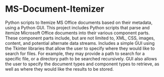 # MS-Document-Itemizer
Python scripts to Itemize MS Office documents based on their metadata, using a Python GUI.
This project includes Python scripts that parse and itemize Microsoft Office documents into their various component parts. 
These component parts include, but are not limited to, XML, CSS, images, content, and potential alternate data streams. 
Includes a simple GUI using the Tkinter libraries that allow the user to specify where they would like to search for files. 
For example, they may provide a path to search for a specific file, or a directory path to be searched recursively. 
GUI also allows the user to specify the document types and component types to retrieve, as well as where they would like the results to be stored.
